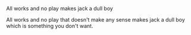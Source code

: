 All works 
and no play 
makes jack 
a dull boy

All works 
and no play 
that doesn't make any sense
makes jack 
a dull boy
which is something you don't want.
